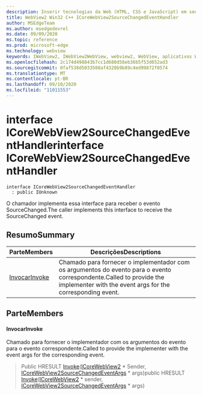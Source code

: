 ```yaml
---
description: Inserir tecnologias da Web (HTML, CSS e JavaScript) em seus aplicativos nativos com o controle WebView2 do Microsoft Edge
title: WebView2 Win32 C++ ICoreWebView2SourceChangedEventHandler
author: MSEdgeTeam
ms.author: msedgedevrel
ms.date: 09/09/2020
ms.topic: reference
ms.prod: microsoft-edge
ms.technology: webview
keywords: IWebView2, IWebView2WebView, webview2, WebView, aplicativos Win32, Win32, Edge, ICoreWebView2, ICoreWebView2Controller, controle do navegador, HTML Edge, ICoreWebView2SourceChangedEventHandler
ms.openlocfilehash: 2c174d498843b7cc1d680d58eb36b5f53d652ad3
ms.sourcegitcommit: 0faf538d5033508af4320b9b89c4ed99872f0574
ms.translationtype: MT
ms.contentlocale: pt-BR
ms.lasthandoff: 09/10/2020
ms.locfileid: "11011553"
---
```

# <span data-ttu-id="7ee4f-104">interface ICoreWebView2SourceChangedEventHandler</span><span class="sxs-lookup"><span data-stu-id="7ee4f-104">interface ICoreWebView2SourceChangedEventHandler</span></span> 

```
interface ICoreWebView2SourceChangedEventHandler
  : public IUnknown
```

<span data-ttu-id="7ee4f-105">O chamador implementa essa interface para receber o evento SourceChanged.</span><span class="sxs-lookup"><span data-stu-id="7ee4f-105">The caller implements this interface to receive the SourceChanged event.</span></span>

## <span data-ttu-id="7ee4f-106">Resumo</span><span class="sxs-lookup"><span data-stu-id="7ee4f-106">Summary</span></span>

 <span data-ttu-id="7ee4f-107">Parte</span><span class="sxs-lookup"><span data-stu-id="7ee4f-107">Members</span></span>                        | <span data-ttu-id="7ee4f-108">Descrições</span><span class="sxs-lookup"><span data-stu-id="7ee4f-108">Descriptions</span></span>
--------------------------------|---------------------------------------------
[<span data-ttu-id="7ee4f-109">Invocar</span><span class="sxs-lookup"><span data-stu-id="7ee4f-109">Invoke</span></span>](#invoke) | <span data-ttu-id="7ee4f-110">Chamado para fornecer o implementador com os argumentos do evento para o evento correspondente.</span><span class="sxs-lookup"><span data-stu-id="7ee4f-110">Called to provide the implementer with the event args for the corresponding event.</span></span>

## <span data-ttu-id="7ee4f-111">Parte</span><span class="sxs-lookup"><span data-stu-id="7ee4f-111">Members</span></span>

#### <span data-ttu-id="7ee4f-112">Invocar</span><span class="sxs-lookup"><span data-stu-id="7ee4f-112">Invoke</span></span> 

<span data-ttu-id="7ee4f-113">Chamado para fornecer o implementador com os argumentos do evento para o evento correspondente.</span><span class="sxs-lookup"><span data-stu-id="7ee4f-113">Called to provide the implementer with the event args for the corresponding event.</span></span>

> <span data-ttu-id="7ee4f-114">Public HRESULT [Invoke](#invoke)([ICoreWebView2](icorewebview2.md) \* Sender, [ICoreWebView2SourceChangedEventArgs](icorewebview2sourcechangedeventargs.md) \* args)</span><span class="sxs-lookup"><span data-stu-id="7ee4f-114">public HRESULT [Invoke](#invoke)([ICoreWebView2](icorewebview2.md) \* sender, [ICoreWebView2SourceChangedEventArgs](icorewebview2sourcechangedeventargs.md) \* args)</span></span>

